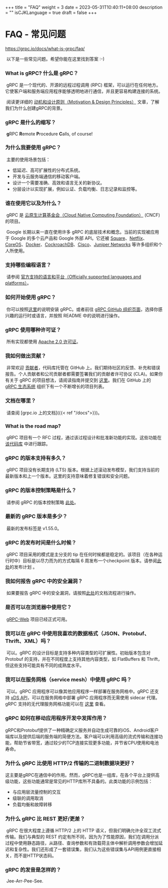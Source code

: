 +++
title = "FAQ"
weight = 3
date = 2023-05-31T10:40:11+08:00
description = ""
isCJKLanguage = true
draft = false
+++

# FAQ - 常见问题



https://grpc.io/docs/what-is-grpc/faq/

​	以下是一些常见问题。希望你能在这里找到答案 :-)

### What is gRPC? 什么是 gRPC？

​	gRPC 是一个现代的、开源的远程过程调用 (RPC) 框架，可以运行在任何地方。它使客户端和服务端应用程序能够透明地进行通信，并且更容易构建连接的系统。

​	阅读更详细的 [动机和设计原则（Motivation & Design Principles）](https://grpc.io/blog/principles/) 文章，了解我们为什么创建gRPC的背景。

### gRPC 是什么的缩写？

​	**g**RPC **R**emote **P**rocedure **C**alls, of course!

### 为什么我要使用 gRPC？

​	主要的使用场景包括：

- 低延迟、高可扩展性的分布式系统。
- 开发与云服务端通信的移动客户端。
- 设计一个需要准确、高效和语言无关的新协议。
- 分层设计以实现扩展，例如认证、负载均衡、日志记录和监控等。

### 谁在使用它以及为什么？

​	gRPC 是 [云原生计算基金会（Cloud Native Computing Foundation）](https://cncf.io/) (CNCF) 的项目。

​	Google 长期以来一直在使用许多 gRPC 的底层技术和概念。当前的实现被应用于 Google 的多个云产品和 Google 外部 API。它还被 [Square](https://corner.squareup.com/2015/02/grpc.html)、[Netflix](https://github.com/Netflix/ribbon)、[CoreOS](https://blog.gopheracademy.com/advent-2015/etcd-distributed-key-value-store-with-grpc-http2/)、[Docker](https://blog.docker.com/2015/12/containerd-daemon-to-control-runc/)、[CockroachDB](https://github.com/cockroachdb/cockroach)、[Cisco](https://github.com/CiscoDevNet/grpc-getting-started)、[Juniper Networks](https://github.com/Juniper/open-nti) 等许多组织和个人所使用。

### 支持哪些编程语言？

​	请参阅 [官方支持的语言和平台（Officially supported languages and platforms）](https://grpc.io/about/#officially-supported-languages-and-platforms)。

### 如何开始使用 gRPC？

​	你可以按照[这里](https://grpc.io/docs/quickstart/)的说明安装 gRPC。或者前往 [gRPC GitHub 组织页面](https://github.com/grpc)，选择你感兴趣的运行时或语言，并按照 README 中的说明进行操作。

### gRPC 使用哪种许可证？

​	所有实现都使用 [Apache 2.0 许可证](https://github.com/grpc/grpc/blob/master/LICENSE)。

### 我如何做出贡献？

​	非常欢迎 [贡献者](https://grpc.io/community/#contribute)，代码库托管在 GitHub 上。我们期待社区的反馈、补充和错误报告。个人贡献者和公司贡献者都需要签署我们的贡献者许可协议 (CLA)。如果你有关于 gRPC 的项目想法，请阅读指南并提交到 [这里](https://github.com/grpc/grpc-contrib/blob/master/CONTRIBUTING.md)。我们在 GitHub 上的 [gRPC 生态系统](https://github.com/grpc-ecosystem) 组织下有一个不断增长的项目列表。

### 文档在哪里？

​	请查阅 [grpc.io 上的文档]({{< ref "/docs">}})。

### What is the road map? 

​	gRPC 项目有一个 RFC 过程，通过该过程设计和批准新功能的实现。这些功能在 [该代码库](https://github.com/grpc/proposal) 中进行跟踪。

### gRPC 的版本支持有多久？

​	gRPC 项目没有长期支持 (LTS) 版本。根据上述滚动发布模型，我们支持当前的最新版本和上一个版本。这里的支持意味着修复错误和安全问题。

### gRPC 的版本控制策略是什么？

​	请参阅 gRPC 的版本控制策略 [此处](https://github.com/grpc/grpc/blob/master/doc/versioning.md)。

### 最新的 gRPC 版本是多少？

​	最新的发布标签是 v1.55.0。

### gRPC 的发布时间是什么时候？

​	gRPC 项目采用的模式是主分支的 tip 在任何时候都是稳定的。该项目（在各种运行时中）目标是以尽力而为的方式每隔 6 周发布一个checkpoint 版本。请参阅[此处](https://github.com/grpc/grpc/blob/master/doc/grpc_release_schedule.md)的发布计划 。

### 我如何报告 gRPC 中的安全漏洞？

​	如果要报告 gRPC 中的安全漏洞，请按照[此处](https://github.com/grpc/proposal/blob/master/P4-grpc-cve-process.md)的文档流程进行操作。

### 是否可以在浏览器中使用它？

​	[gRPC-Web](https://github.com/grpc/grpc-web) 项目已经正式可用。

### 我可以在 gRPC 中使用我喜欢的数据格式（JSON、Protobuf、Thrift、XML）吗？

​	可以。gRPC 的设计目标是支持多种内容类型的可扩展性。初始版本包含对 Protobuf 的支持，并在不同程度上支持其他内容类型，如 FlatBuffers 和 Thrift，但这些支持可能具有不同的成熟度水平。

### 我可以在服务网格（service mesh）中使用 gRPC 吗？

​	可以。gRPC 应用程序可以像其他应用程序一样部署在服务网格中。gRPC 还支持 [xDS API](https://www.envoyproxy.io/docs/envoy/latest/api-docs/xds_protocol)，可以在服务网格中部署 gRPC 应用程序而无需使用 sidecar 代理。gRPC 支持的无代理服务网格功能可以在 [这里](https://github.com/grpc/grpc/blob/master/doc/grpc_xds_features.md) 查看。

### gRPC 如何在移动应用程序开发中发挥作用？

​	gRPC和Protobuf提供了一种精确定义服务并自动生成可靠的iOS、Android客户端库以及提供后端的服务端的简便方法。客户端可以利用高级的流式传输和连接功能，帮助节省带宽，通过较少的TCP连接实现更多功能，并节省CPU使用和电池寿命。

### 为什么 gRPC 比使用 HTTP/2 传输的二进制数据块更好？

​	这主要是gRPC在通信中的作用。然而，gRPC也是一组库，在各个平台上提供高级功能，这些功能通常是常见的HTTP库所不具备的。此类功能的示例包括：

- 与应用层流量控制的交互
- 级联的调用取消
- 负载均衡和故障转移

### 为什么 gRPC 比 REST 更好/更差？

​	gRPC 在很大程度上遵循 HTTP/2 上的 HTTP 语义，但我们明确允许全双工流式传输。我们与典型的 REST 约定有所不同，因为为了性能原因，我们在调用分派过程中使用静态路径，从路径、查询参数和有效载荷主体中解析调用参数会增加延迟和复杂性。我们还形成了一套错误集，我们认为这些错误集与API用例更直接相关，而不是HTTP状态码。

### gRPC 的发音是怎样的？

​	Jee-Arr-Pee-See.